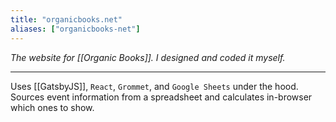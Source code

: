 ```yaml
---
title: "organicbooks.net"
aliases: ["organicbooks-net"]
---
```


*The website for [[Organic Books]]. I designed and coded it myself.*

---

Uses [[GatsbyJS]], `React`, `Grommet`, and `Google Sheets` under the hood. Sources event information from a spreadsheet and calculates in-browser which ones to show. 
